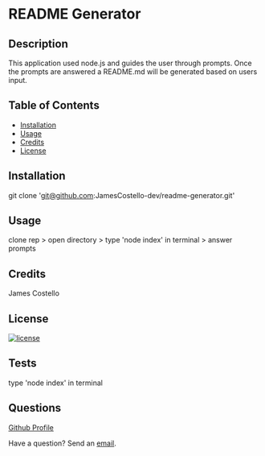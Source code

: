 # README Generator

## Description

This application used node.js and guides the user through prompts.  Once the prompts are answered a README.md will be generated based on users input.

## Table of Contents

* [Installation](#installation)
* [Usage](#usage)
* [Credits](#credits)
* [License](#license)

## Installation

git clone 'git@github.com:JamesCostello-dev/readme-generator.git'

## Usage

clone rep > open directory > type 'node index' in terminal > answer prompts

## Credits

James Costello

## License 

[![license](https://img.shields.io/badge/License-MIT-green.svg)](https://shields.io/)

## Tests

type 'node index' in terminal

## Questions

[Github Profile](https://github.com/JamesCostello-dev)

Have a question?  Send an [email](fake_email123@email.com).
